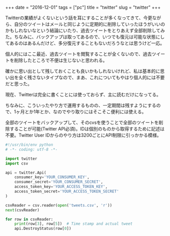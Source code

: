 +++
date = "2016-12-01"
tags =  ["pc"]
title = "twitter"
slug = "twitter"
+++

Twitterの業績がよくないという話を耳にすることが多くなってきて、今更ながら、自分のツイートはメールと同じように定期的に削除していったほうがいいのかもしれないなという結論にいたり、過去ツイートをとりあえず全部削除してみた。ちなみに、バックアップは取ってあるので、いつでも復元は可能な状態にしてあるのはあるんだけど、多分復元することもないだろうなとは思うけど一応。

個人的にはここ最近、過去ツイートを閲覧することが全くないので、過去ツイートを削除したところで不便は生じないと思われる。

確かに思い出として残しておくことも良いかもしれないけれど、私は基本的に思い出を全く残さないタイプなので、まあ、これについてもやはり個人的には不要だと思った。

現在、Twitterは完全に書くことには使っておらず、主に読むだけになってる。

ちなみに、こういったやり方で運用するものの、一定期間は残すようにするので、1ヶ月とか1年とか、なのでやり取りにはそこそこ便利には使える。

全部のツイートをバックアップして、そのcvsを使うことで全部のツイートを削除することが可能(Twitter API必須)。IDは個別のものから取得するために記述は不要。Twitter User IDからのやり方は3200ごとにAPI制限に引っかかる模様。

```python
#!/usr/bin/env python
# -*- coding: utf-8 -*-

import twitter
import csv

api = twitter.Api(
    consumer_key='YOUR_CONSUMER_KEY',
    consumer_secret='YOUR_CONSUMER_SECRET',
    access_token_key='YOUR_ACCESS_TOKEN_KEY',
    access_token_secret='YOUR_ACCESS_TOKEN_SECRET'
)

csvReader = csv.reader(open('tweets.csv', 'r'))
next(csvReader)

for row in csvReader:
    print(row[3], row[5])  # Time stamp and actual tweet
    api.DestroyStatus(row[0])
```
